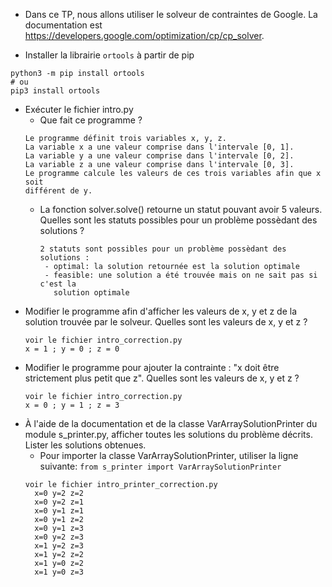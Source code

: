 * Dans ce TP, nous allons utiliser le solveur de contraintes de Google. La
  documentation est https://developers.google.com/optimization/cp/cp_solver.

* Installer la librairie `ortools` à partir de pip
```
python3 -m pip install ortools
# ou
pip3 install ortools
```
* Exécuter le fichier intro.py
  * Que fait ce programme ?
  ```
  Le programme définit trois variables x, y, z.
  La variable x a une valeur comprise dans l'intervale [0, 1]. 
  La variable y a une valeur comprise dans l'intervale [0, 2]. 
  La variable z a une valeur comprise dans l'intervale [0, 3]. 
  Le programme calcule les valeurs de ces trois variables afin que x soit
  différent de y. 
  ```
  * La fonction solver.solve() retourne un statut pouvant avoir 5 valeurs.
    Quelles sont les statuts possibles pour un problème possèdant des solutions ?
    ```
    2 statuts sont possibles pour un problème possèdant des solutions :
     - optimal: la solution retournée est la solution optimale
     - feasible: une solution a été trouvée mais on ne sait pas si c'est la
       solution optimale
    ```
* Modifier le programme afin d'afficher les valeurs de x, y et z de la solution
  trouvée par le solveur. Quelles sont les valeurs de x, y et z ?
  ```
  voir le fichier intro_correction.py
  x = 1 ; y = 0 ; z = 0
  ```
* Modifier le programme pour ajouter la contrainte : "x doit être strictement
  plus petit que z". Quelles sont les valeurs de x, y et z ?
  ```
  voir le fichier intro_correction.py
  x = 0 ; y = 1 ; z = 3
  ```
* À l'aide de la documentation et de la classe VarArraySolutionPrinter du module
  s_printer.py, afficher toutes les solutions du problème décrits. Lister les
  solutions obtenues.
  * Pour importer la classe VarArraySolutionPrinter, utiliser la ligne suivante:
    `from s_printer import VarArraySolutionPrinter`
  ```
  voir le fichier intro_printer_correction.py
    x=0 y=2 z=2
    x=0 y=2 z=1
    x=0 y=1 z=1
    x=0 y=1 z=2
    x=0 y=1 z=3
    x=0 y=2 z=3
    x=1 y=2 z=3
    x=1 y=2 z=2
    x=1 y=0 z=2
    x=1 y=0 z=3
  ```
